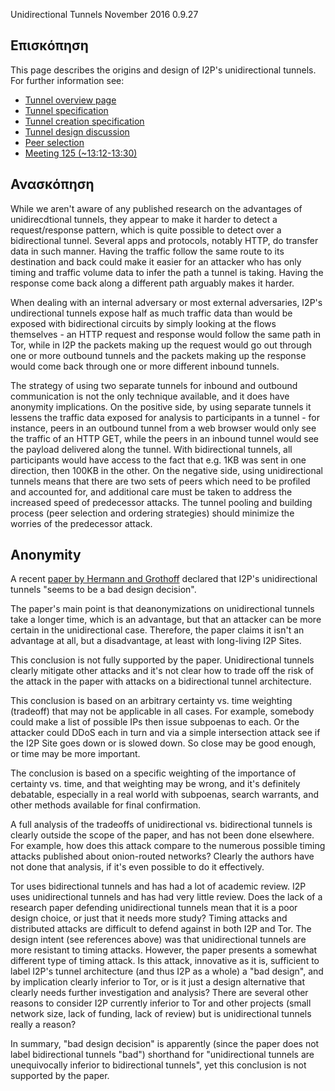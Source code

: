  Unidirectional
Tunnels November 2016
0.9.27 

## Επισκόπηση

This page describes the origins and design of I2P\'s unidirectional
tunnels. For further information see:

- [Tunnel overview
 page]()
- [Tunnel
 specification]()
- [Tunnel creation
 specification]()
- [Tunnel design
 discussion]()
- [Peer
 selection]()
- [Meeting 125
 (\~13:12-13:30)]()

## Ανασκόπηση

While we aren\'t aware of any published research on the advantages of
unidirecdtional tunnels, they appear to make it harder to detect a
request/response pattern, which is quite possible to detect over a
bidirectional tunnel. Several apps and protocols, notably HTTP, do
transfer data in such manner. Having the traffic follow the same route
to its destination and back could make it easier for an attacker who has
only timing and traffic volume data to infer the path a tunnel is
taking. Having the response come back along a different path arguably
makes it harder.

When dealing with an internal adversary or most external adversaries,
I2P\'s undirectional tunnels expose half as much traffic data than would
be exposed with bidirectional circuits by simply looking at the flows
themselves - an HTTP request and response would follow the same path in
Tor, while in I2P the packets making up the request would go out through
one or more outbound tunnels and the packets making up the response
would come back through one or more different inbound tunnels.

The strategy of using two separate tunnels for inbound and outbound
communication is not the only technique available, and it does have
anonymity implications. On the positive side, by using separate tunnels
it lessens the traffic data exposed for analysis to participants in a
tunnel - for instance, peers in an outbound tunnel from a web browser
would only see the traffic of an HTTP GET, while the peers in an inbound
tunnel would see the payload delivered along the tunnel. With
bidirectional tunnels, all participants would have access to the fact
that e.g. 1KB was sent in one direction, then 100KB in the other. On the
negative side, using unidirectional tunnels means that there are two
sets of peers which need to be profiled and accounted for, and
additional care must be taken to address the increased speed of
predecessor attacks. The tunnel pooling and building process (peer
selection and ordering strategies) should minimize the worries of the
predecessor attack.

## Anonymity

A recent [paper by Hermann and Grothoff]() declared
that I2P\'s unidirectional tunnels \"seems to be a bad design
decision\".

The paper\'s main point is that deanonymizations on unidirectional
tunnels take a longer time, which is an advantage, but that an attacker
can be more certain in the unidirectional case. Therefore, the paper
claims it isn\'t an advantage at all, but a disadvantage, at least with
long-living I2P Sites.

This conclusion is not fully supported by the paper. Unidirectional
tunnels clearly mitigate other attacks and it\'s not clear how to trade
off the risk of the attack in the paper with attacks on a bidirectional
tunnel architecture.

This conclusion is based on an arbitrary certainty vs. time weighting
(tradeoff) that may not be applicable in all cases. For example,
somebody could make a list of possible IPs then issue subpoenas to each.
Or the attacker could DDoS each in turn and via a simple intersection
attack see if the I2P Site goes down or is slowed down. So close may be
good enough, or time may be more important.

The conclusion is based on a specific weighting of the importance of
certainty vs. time, and that weighting may be wrong, and it\'s
definitely debatable, especially in a real world with subpoenas, search
warrants, and other methods available for final confirmation.

A full analysis of the tradeoffs of unidirectional vs. bidirectional
tunnels is clearly outside the scope of the paper, and has not been done
elsewhere. For example, how does this attack compare to the numerous
possible timing attacks published about onion-routed networks? Clearly
the authors have not done that analysis, if it\'s even possible to do it
effectively.

Tor uses bidirectional tunnels and has had a lot of academic review. I2P
uses unidirectional tunnels and has had very little review. Does the
lack of a research paper defending unidirectional tunnels mean that it
is a poor design choice, or just that it needs more study? Timing
attacks and distributed attacks are difficult to defend against in both
I2P and Tor. The design intent (see references above) was that
unidirectional tunnels are more resistant to timing attacks. However,
the paper presents a somewhat different type of timing attack. Is this
attack, innovative as it is, sufficient to label I2P\'s tunnel
architecture (and thus I2P as a whole) a \"bad design\", and by
implication clearly inferior to Tor, or is it just a design alternative
that clearly needs further investigation and analysis? There are several
other reasons to consider I2P currently inferior to Tor and other
projects (small network size, lack of funding, lack of review) but is
unidirectional tunnels really a reason?

In summary, \"bad design decision\" is apparently (since the paper does
not label bidirectional tunnels \"bad\") shorthand for \"unidirectional
tunnels are unequivocally inferior to bidirectional tunnels\", yet this
conclusion is not supported by the paper.


